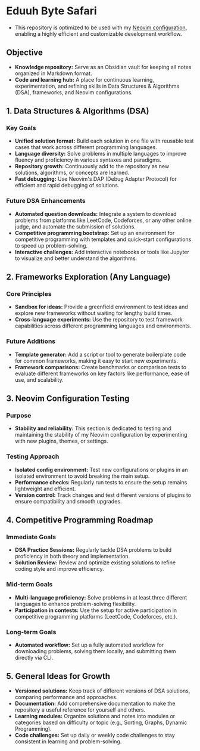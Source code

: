 # Eduuh Byte Safari

- This repository is optimized to be used with my [Neovim configuration](https://github.com/eduuh/nvim), enabling a highly efficient and customizable development workflow.

## Objective

- **Knowledge repository:** Serve as an Obsidian vault for keeping all notes organized in Markdown format.
- **Code and learning hub:** A place for continuous learning, experimentation, and refining skills in Data Structures & Algorithms (DSA), frameworks, and Neovim configurations.

## 1. Data Structures & Algorithms (DSA)

### Key Goals

- **Unified solution format:** Build each solution in one file with reusable test cases that work across different programming languages.
- **Language diversity:** Solve problems in multiple languages to improve fluency and proficiency in various syntaxes and paradigms.
- **Repository growth:** Continuously add to the repository as new solutions, algorithms, or concepts are learned.
- **Fast debugging:** Use Neovim's DAP (Debug Adapter Protocol) for efficient and rapid debugging of solutions.

### Future DSA Enhancements

- **Automated question downloads:** Integrate a system to download problems from platforms like LeetCode, Codeforces, or any other online judge, and automate the submission of solutions.
- **Competitive programming bootstrap:** Set up an environment for competitive programming with templates and quick-start configurations to speed up problem-solving.
- **Interactive challenges:** Add interactive notebooks or tools like Jupyter to visualize and better understand the algorithms.

## 2. Frameworks Exploration (Any Language)

### Core Principles

- **Sandbox for ideas:** Provide a greenfield environment to test ideas and explore new frameworks without waiting for lengthy build times.
- **Cross-language experiments:** Use the repository to test framework capabilities across different programming languages and environments.

### Future Additions

- **Template generator:** Add a script or tool to generate boilerplate code for common frameworks, making it easy to start new experiments.
- **Framework comparisons:** Create benchmarks or comparison tests to evaluate different frameworks on key factors like performance, ease of use, and scalability.

## 3. Neovim Configuration Testing

### Purpose

- **Stability and reliability:** This section is dedicated to testing and maintaining the stability of my Neovim configuration by experimenting with new plugins, themes, or settings.

### Testing Approach

- **Isolated config environment:** Test new configurations or plugins in an isolated environment to avoid breaking the main setup.
- **Performance checks:** Regularly run tests to ensure the setup remains lightweight and efficient.
- **Version control:** Track changes and test different versions of plugins to ensure compatibility and smooth upgrades.

## 4. Competitive Programming Roadmap

### Immediate Goals

- **DSA Practice Sessions:** Regularly tackle DSA problems to build proficiency in both theory and implementation.
- **Solution Review:** Review and optimize existing solutions to refine coding style and improve efficiency.

### Mid-term Goals

- **Multi-language proficiency:** Solve problems in at least three different languages to enhance problem-solving flexibility.
- **Participation in contests:** Use the setup for active participation in competitive programming platforms (LeetCode, Codeforces, etc.).

### Long-term Goals

- **Automated workflow:** Set up a fully automated workflow for downloading problems, solving them locally, and submitting them directly via CLI.

## 5. General Ideas for Growth

- **Versioned solutions:** Keep track of different versions of DSA solutions, comparing performance and approaches.
- **Documentation:** Add comprehensive documentation to make the repository a useful reference for yourself and others.
- **Learning modules:** Organize solutions and notes into modules or categories based on difficulty or topic (e.g., Sorting, Graphs, Dynamic Programming).
- **Code challenges:** Set up daily or weekly code challenges to stay consistent in learning and problem-solving.
